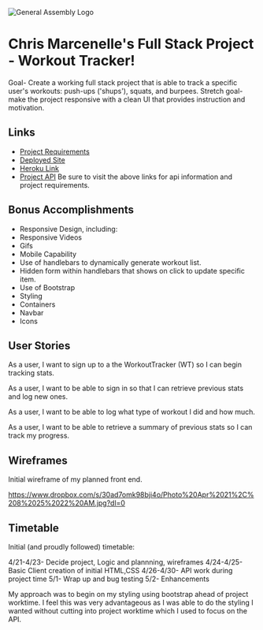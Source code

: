 ![General Assembly Logo](http://i.imgur.com/ke8USTq.png)

# Chris Marcenelle's Full Stack Project - Workout Tracker!

Goal- Create a working full stack project that is able to track a specific
user's workouts: push-ups ('shups'), squats, and burpees.
Stretch goal- make the project responsive with a clean UI that provides instruction and motivation.

## Links

-   [Project Requirements](https://github.com/ga-wdi-boston/full-stack-project)
-   [Deployed Site](https://cpm5041.github.io/full-stack-project-client/)
-   [Heroku Link](https://cpmfullstackproject.herokuapp.com)
-   [Project API](https://github.com/cpm5041/full-stack-project-api)
Be sure to visit the above links for api information and project requirements.

## Bonus Accomplishments

-   Responsive Design, including:
  - Responsive Videos
  - Gifs
  - Mobile Capability
-   Use of handlebars to dynamically generate workout list.
  - Hidden form within handlebars that shows on click to update specific item.
-   Use of Bootstrap
  - Styling
  - Containers
  - Navbar
  - Icons

## User Stories

As a user, I want to sign up to a the WorkoutTracker (WT) so I can begin
tracking stats.

As a user, I want to be able to sign in so that I can retrieve previous
stats and log new ones.

As a user, I want to be able to log what type of workout I did and how much.

As a user, I want to be able to retrieve a summary of previous stats so I can
track my progress.

## Wireframes

Initial wireframe of my planned front end.

https://www.dropbox.com/s/30ad7omk98bji4o/Photo%20Apr%2021%2C%208%2025%2022%20AM.jpg?dl=0

## Timetable

Initial (and proudly followed) timetable:

4/21-4/23- Decide project, Logic and plannning, wireframes
4/24-4/25- Basic Client creation of initial HTML,CSS
4/26-4/30- API work during project time
5/1- Wrap up and bug testing
5/2- Enhancements

My approach was to begin on my styling using bootstrap ahead of project worktime.
I feel this was very advantageous as I was able to do the styling I wanted
without cutting into project worktime which I used to focus on the API.
